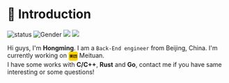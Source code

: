 # 👋 Introduction


![status](https://img.shields.io/badge/status-up-brightgreen) ![Gender](https://img.shields.io/badge/gender-%F0%9F%A4%B5-lightgrey) ![](https://img.shields.io/static/v1?label=wechat&message=secretlzm007&color=7BB32E&logo=wechat) ![](https://visitor-badge.lithub.cc/badge?page_id=github.com/Zhm0715)

Hi guys, I'm **Hongming**. I am a `Back-End engineer` from Beijing, China. I'm currently working on <img src="meituan.svg" alt="Meituan" style="height:1.5em; vertical-align:middle;"> Meituan.  
I have some works with **C/C++**, **Rust** and **Go**, contact me if you have same interesting or some questions!


